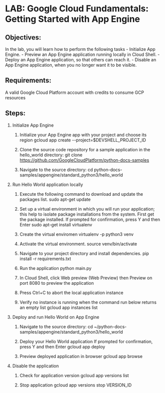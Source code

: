 # LAB: Google Cloud Fundamentals: Getting Started with App Engine

## Objectives:
In the lab, you will learn how to perform the following tasks
    - Initialize App Engine.
    - Preview an App Engine application running locally in Cloud Shell.
    - Deploy an App Engine application, so that others can reach it.
    - Disable an App Engine application, when you no longer want it to be visible.


## Requirements:
A valid Google Cloud Platform account with credits to consume GCP resources

## Steps:
1.  Initialize App Engine
    1.  Initialize your App Engine app with your project and choose its region
            gcloud app create --project=$DEVSHELL_PROJECT_ID

    2.  Clone the source code repository for a sample application in the hello_world directory:
            git clone https://github.com/GoogleCloudPlatform/python-docs-samples

    3.  Navigate to the source directory:
            cd python-docs-samples/appengine/standard_python3/hello_world

2.  Run Hello World application locally
    1.  Execute the following command to download and update the packages list.
            sudo apt-get update

    2.  Set up a virtual environment in which you will run your application; this help to isolate package installations from the system.
        First get the package installed. If prompted for confirmation, press Y and then Enter
            sudo apt-get install virtualenv

    4.  Create the virtual enviromen
            virtualenv -p python3 venv

    5.  Activate the virtual environment.
            source venv/bin/activate

    6.  Navigate to your project directory and install dependencies.
            pip install  -r requirements.txt

    7.  Run the application
            python main.py

    8.  In Cloud Shell, click Web preview (Web Preview) then Preview on port 8080 to preview the application

    9.  Press Ctrl+C to abort the local application instance

    10. Verify no instance is running when the command run below returns an empty list
            gcloud app instances list

3.  Deploy and run Hello World on App Engine
    1.  Navigate to the source directory:
            cd ~/python-docs-samples/appengine/standard_python3/hello_world

    2.  Deploy your Hello World application
        If prompted for confirmation, press Y and then Enter
            gcloud app deploy

    3.  Preview deployed application in browser
            gcloud app browse

4.  Disable the application
    1.  Check for application version
            gcloud app versions list

    2.  Stop application
            gcloud app versions stop VERSION_ID
